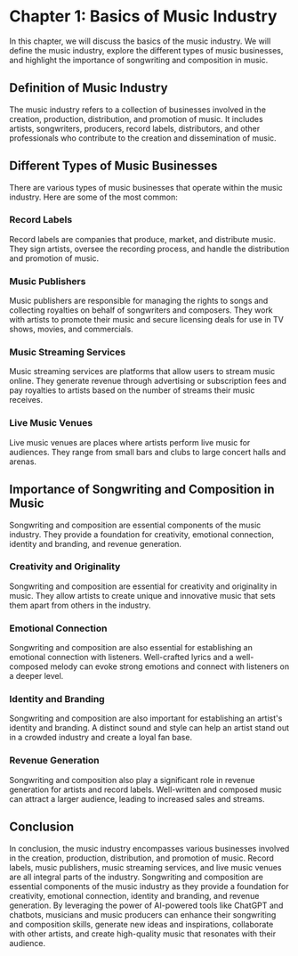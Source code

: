 Chapter 1: Basics of Music Industry
===================================

In this chapter, we will discuss the basics of the music industry. We will define the music industry, explore the different types of music businesses, and highlight the importance of songwriting and composition in music.

Definition of Music Industry
----------------------------

The music industry refers to a collection of businesses involved in the creation, production, distribution, and promotion of music. It includes artists, songwriters, producers, record labels, distributors, and other professionals who contribute to the creation and dissemination of music.

Different Types of Music Businesses
-----------------------------------

There are various types of music businesses that operate within the music industry. Here are some of the most common:

### Record Labels

Record labels are companies that produce, market, and distribute music. They sign artists, oversee the recording process, and handle the distribution and promotion of music.

### Music Publishers

Music publishers are responsible for managing the rights to songs and collecting royalties on behalf of songwriters and composers. They work with artists to promote their music and secure licensing deals for use in TV shows, movies, and commercials.

### Music Streaming Services

Music streaming services are platforms that allow users to stream music online. They generate revenue through advertising or subscription fees and pay royalties to artists based on the number of streams their music receives.

### Live Music Venues

Live music venues are places where artists perform live music for audiences. They range from small bars and clubs to large concert halls and arenas.

Importance of Songwriting and Composition in Music
--------------------------------------------------

Songwriting and composition are essential components of the music industry. They provide a foundation for creativity, emotional connection, identity and branding, and revenue generation.

### Creativity and Originality

Songwriting and composition are essential for creativity and originality in music. They allow artists to create unique and innovative music that sets them apart from others in the industry.

### Emotional Connection

Songwriting and composition are also essential for establishing an emotional connection with listeners. Well-crafted lyrics and a well-composed melody can evoke strong emotions and connect with listeners on a deeper level.

### Identity and Branding

Songwriting and composition are also important for establishing an artist's identity and branding. A distinct sound and style can help an artist stand out in a crowded industry and create a loyal fan base.

### Revenue Generation

Songwriting and composition also play a significant role in revenue generation for artists and record labels. Well-written and composed music can attract a larger audience, leading to increased sales and streams.

Conclusion
----------

In conclusion, the music industry encompasses various businesses involved in the creation, production, distribution, and promotion of music. Record labels, music publishers, music streaming services, and live music venues are all integral parts of the industry. Songwriting and composition are essential components of the music industry as they provide a foundation for creativity, emotional connection, identity and branding, and revenue generation. By leveraging the power of AI-powered tools like ChatGPT and chatbots, musicians and music producers can enhance their songwriting and composition skills, generate new ideas and inspirations, collaborate with other artists, and create high-quality music that resonates with their audience.
